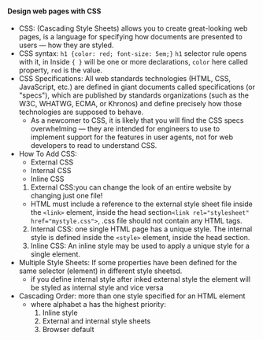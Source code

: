 #### Design web pages with CSS
* CSS: (Cascading Style Sheets) allows you to create great-looking web pages, is a language for specifying how documents are presented to users — how they are styled.
* CSS syntax: ```h1 {color: red; font-size: 5em;}``` ```h1```  selector rule opens with it, in Inside ```{ }``` will be one or more declarations, ```color``` here called property, ```red``` is the value.
* CSS Specifications: All web standards technologies (HTML, CSS, JavaScript, etc.) are defined in giant documents called specifications (or "specs"), which are published by standards organizations (such as the W3C, WHATWG, ECMA, or Khronos) and define precisely how those technologies are supposed to behave.
  * As a newcomer to CSS, it is likely that you will find the CSS specs overwhelming — they are intended for engineers to use to implement support for the features in user agents, not for web developers to read to understand CSS.
* How To Add CSS: 
  * External CSS
  * Internal CSS
  * Inline CSS
  1. External CSS:you can change the look of an entire website by changing just one file!
    * HTML must include a reference to the external style sheet file inside the ```<link>``` element, inside the head section```<link rel="stylesheet" href="mystyle.css">```, .css file should not contain any HTML tags.
  2. Internal CSS: one single HTML page has a unique style. The internal style is defined inside the ```<style>``` element, inside the head section.
  3. Inline CSS: An inline style may be used to apply a unique style for a single element.
* Multiple Style Sheets: If some properties have been defined for the same selector (element) in different style sheetsd. 
  * if you define internal style after inked external style the element will be styled as internal style and vice versa
* Cascading Order: more than one style specified for an HTML element
  * where alphabet a has the highest priority:
    1. Inline style
    1. External and internal style sheets 
    1. Browser default










